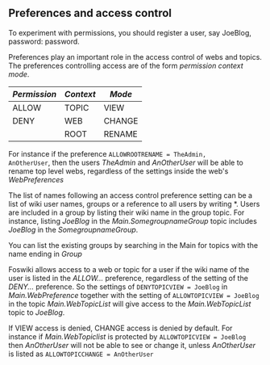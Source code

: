 ## Preferences and access control

To experiment with permissions, you should register a user, say JoeBlog, password: password.

Preferences play an important role in the access control of webs and topics.
The preferences controlling access are of the form _permission context mode_.

| *Permission* | *Context* | *Mode* |
|--------------|-----------|--------|
| ALLOW | TOPIC | VIEW |
| DENY | WEB | CHANGE |
|      | ROOT | RENAME |

For instance if the preference <code>ALLOWROOTRENAME = TheAdmin, AnOtherUser</code>,
then the users _TheAdmin_ and _AnOtherUser_ will be able to rename top level webs, regardless of the settings inside the web's _WebPreferences_

The list of names following an access control preference setting can be a list of wiki user names, groups or a reference to all users by writing \*.
Users are included in a group by listing their wiki name in the group topic.
For instance, listing _JoeBlog_ in the  _Main.SomegroupnameGroup_ topic includes _JoeBlog_ in the _SomegroupnameGroup_.

You can list the existing groups by searching in the Main for topics with the name ending in _Group_

Foswiki allows access to a web or topic for a user if the wiki name of the user is listed in the _ALLOW..._ preference,
regardless of the setting of the _DENY..._ preference.
So the settings of <code>DENYTOPICVIEW = JoeBlog</code> in _Main.WebPreference_ together with
the setting of  <code>ALLOWTOPICVIEW = JoeBlog</code> in the  topic _Main.WebTopicList_
will give access to the _Main.WebTopicList_ topic to _JoeBlog_.

If VIEW access is denied, CHANGE access is denied by default.
For instance if _Main.WebTopiclist_ is protected by <code>ALLOWTOPICVIEW = JoeBlog</code>
then _AnOtherUser_ will not be able to see or change it, unless _AnOtherUser_ is listed as <code>ALLOWTOPICCHANGE = AnOtherUser</code> 